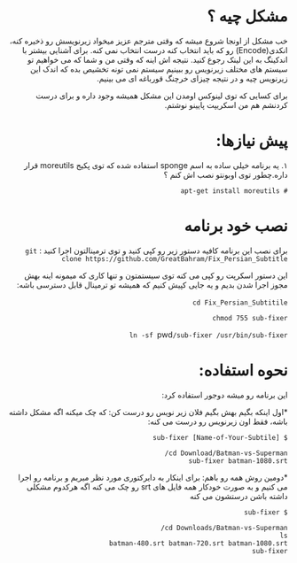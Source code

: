 <div dir="rtl">

# مشکل چیه ؟

خب مشکل از اونجا شروع میشه که وقتی مترجم عزیز میخواد زیرنویسش رو ذخیره کنه، انکدی(Encode) رو که باید انتخاب کنه درست انتخاب نمی کنه. برای آشنایی بیشتر با اندکینگ به این لینک رجوع کنید. نتیجه اش اینه که وقتی من و شما که می خواهیم تو سیستم های مختلف زیرنویس رو ببینیم سیستم نمی تونه تخشیص بده که اندک این زیرنویس چیه و در نتیجه چیزای خرچنگ قورباغه ای می بینیم.

برای کسایی که توی لینوکس اومدن این مشکل همیشه وجود داره و برای درست کردنشم هم من اسکریپت پایینو نوشتم.

# پیش نیازها:
۱. یه برنامه خیلی ساده به اسم sponge استفاده شده که توی پکیج moreutils قرار داره.چطور توی اوبونتو نصب اش کنم ؟


`# apt-get install moreutils`


# نصب خود برنامه

برای نصب این برنامه کافیه دستور زیر رو کپی کنید و توی ترمینالتون اجرا کنید : 
`git clone https://github.com/GreatBahram/Fix_Persian_Subtitle`

این دستور اسکرپت رو کپی می کنه توی سیستمتون و تنها کاری که میمونه اینه بهش مجوز اجرا شدن بدیم و یه جایی کپیش کنیم که همیشه تو ترمینال قابل دسترسی باشه: 

‍`cd Fix_Persian_Subtitile`

`chmod 755 sub-fixer`

`ln -sf `pwd`/sub-fixer /usr/bin/sub-fixer`
# نحوه استفاده:

این برنامه رو میشه دوجور استفاده کرد:

*اول اینکه بگیم بهش بگیم فلان زیر نویس رو درست کن: که چک میکنه اگه مشکل داشته باشه،‌ فقط اون زیرنویس رو درست می کنه:‌


 `$ sub-fixer [Name-of-Your-Subtile]` 
 
```
cd Download/Batman-vs-Superman/
sub-fixer batman-1080.srt
```
*دومین روش همه رو باهم: برای اینکار به دایرکتوری مورد نظر میریم و برنامه رو اجرا می کنیم و به صورت خودکار همه فایل های srt رو چک می کنه اگه هرکدوم مشکلی داشته باشن درستشون می کنه 

 `$ sub-fixer `

```
cd Downloads/Batman-vs-Superman/
ls 
batman-480.srt batman-720.srt batman-1080.srt
sub-fixer  

```


</div>
